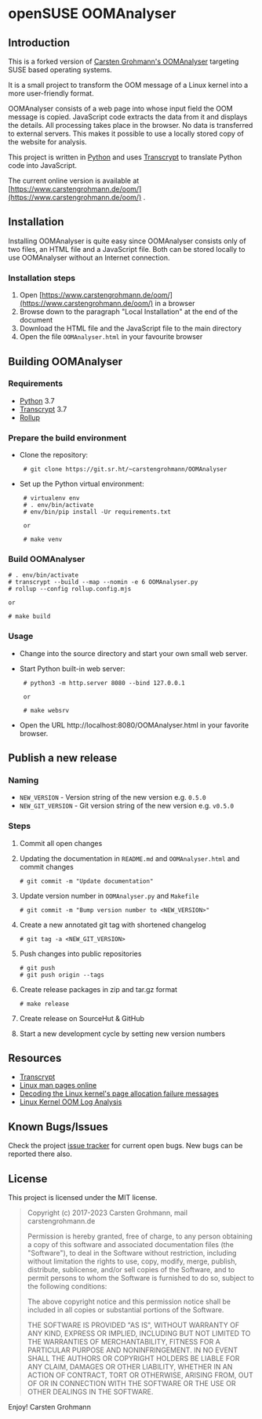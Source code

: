 # openSUSE OOMAnalyser

## Introduction

This is a forked version of [Carsten Grohmann's OOMAnalyser](https://git.sr.ht/~carstengrohmann/OOMAnalyser) targeting SUSE based operating systems.

It is a small project to transform the OOM message of a Linux kernel into a more user-friendly format.

OOMAnalyser consists of a web page into whose input field the OOM message is copied. JavaScript code extracts the data
from it and displays the details. All processing takes place in the browser. No data is transferred to external servers.
This makes it possible to use a locally stored copy of the website for analysis.

This project is written in [Python](https://www.python.org) and uses [Transcrypt](https://www.transcrypt.org/)  to
translate Python code into JavaScript.

The current online version is available at [https://www.carstengrohmann.de/oom/](https://www.carstengrohmann.de/oom/) .


## Installation

Installing OOMAnalyser is quite easy since OOMAnalyser consists only of two files, an HTML file and a JavaScript file.
Both can be stored locally to use OOMAnalyser without an Internet connection.

### Installation steps

 1. Open [https://www.carstengrohmann.de/oom/](https://www.carstengrohmann.de/oom/) in a browser
 2. Browse down to the paragraph "Local Installation" at the end of the document
 3. Download the HTML file and the JavaScript file to the main directory
 4. Open the file `OOMAnalyser.html` in your favourite browser


## Building OOMAnalyser

### Requirements

 * [Python](http://www.python.org) 3.7
 * [Transcrypt](https://www.transcrypt.org/) 3.7
 * [Rollup](https://rollupjs.org/)


### Prepare the build environment

 * Clone the repository:

        # git clone https://git.sr.ht/~carstengrohmann/OOMAnalyser

 * Set up the Python virtual environment:

        # virtualenv env
        # . env/bin/activate
        # env/bin/pip install -Ur requirements.txt

        or

        # make venv

### Build OOMAnalyser

```
# . env/bin/activate
# transcrypt --build --map --nomin -e 6 OOMAnalyser.py
# rollup --config rollup.config.mjs

or

# make build
```

### Usage

 * Change into the source directory and start your own small web server.

 * Start Python built-in web server:

        # python3 -m http.server 8080 --bind 127.0.0.1

        or

        # make websrv

 * Open the URL http://localhost:8080/OOMAnalyser.html in your favorite browser.


## Publish a new release
### Naming

* `NEW_VERSION` - Version string of the new version e.g. `0.5.0`
* `NEW_GIT_VERSION` - Git version string of the new version e.g. `v0.5.0`

### Steps
 1. Commit all open changes
 2. Updating the documentation in `README.md` and `OOMAnalyser.html` and commit changes

        # git commit -m "Update documentation"

 3. Update version number in `OOMAnalyser.py` and `Makefile`

        # git commit -m "Bump version number to <NEW_VERSION>"

 4. Create a new annotated git tag with shortened changelog

        # git tag -a <NEW_GIT_VERSION>

 5. Push changes into public repositories

        # git push
        # git push origin --tags

 6. Create release packages in zip and tar.gz format

        # make release

 7. Create release on SourceHut & GitHub

 8. Start a new development cycle by setting new version numbers


## Resources

 * [Transcrypt](https://www.transcrypt.org/)
 * [Linux man pages online](https://man7.org/)
 * [Decoding the Linux kernel's page allocation failure messages](https://utcc.utoronto.ca/~cks/space/blog/linux/DecodingPageAllocFailures)
 * [Linux Kernel OOM Log Analysis](http://elearningmedium.com/linux-kernel-oom-log-analysis/)


## Known Bugs/Issues

Check the project [issue tracker](https://todo.sr.ht/~carstengrohmann/OOMAnalyser)
for current open bugs. New bugs can be reported there also.


## License

This project is licensed under the MIT license.

> Copyright (c) 2017-2023 Carsten Grohmann,  mail <add at here> carstengrohmann.de
>
> Permission is hereby granted, free of charge, to any person obtaining a copy of
> this software and associated documentation files (the "Software"), to deal in
> the Software without restriction, including without limitation the rights to
> use, copy, modify, merge, publish, distribute, sublicense, and/or sell copies
> of the Software, and to permit persons to whom the Software is furnished to do
> so, subject to the following conditions:
>
> The above copyright notice and this permission notice shall be included in all
> copies or substantial portions of the Software.
>
> THE SOFTWARE IS PROVIDED "AS IS", WITHOUT WARRANTY OF ANY KIND, EXPRESS OR
> IMPLIED, INCLUDING BUT NOT LIMITED TO THE WARRANTIES OF MERCHANTABILITY,
> FITNESS FOR A PARTICULAR PURPOSE AND NONINFRINGEMENT. IN NO EVENT SHALL THE
> AUTHORS OR COPYRIGHT HOLDERS BE LIABLE FOR ANY CLAIM, DAMAGES OR OTHER
> LIABILITY, WHETHER IN AN ACTION OF CONTRACT, TORT OR OTHERWISE, ARISING FROM,
> OUT OF OR IN CONNECTION WITH THE SOFTWARE OR THE USE OR OTHER DEALINGS IN THE
> SOFTWARE.

Enjoy!
Carsten Grohmann
